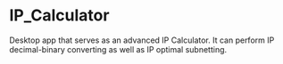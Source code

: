 # IP_Calculator
Desktop app that serves as an advanced IP Calculator. It can perform IP decimal-binary converting as well as IP optimal subnetting.
